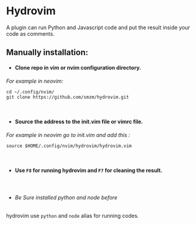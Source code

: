 # Hydrovim
A plugin can run Python and Javascript code and put the result inside your code as comments.

## Manually installation:
- #### Clone repo in vim or nvim configuration directory.
 
*For example in neovim:*
```
cd ~/.config/nvim/
git clone https://github.com/smzm/hydrovim.git
```
<br>

- #### Source the address to the init.vim file or vimrc file.

*For example in neovim go to init.vim and add this :*
  
``` 
source $HOME/.config/nvim/hydrovim/hydrovim.vim
```

<br>

- #### Use ```F8``` for running hydrovim and ```F7``` for cleaning the result.

<br>

- ###### Be Sure installed python and node before
hydrovim use ```python``` and ```node``` alias for running codes.
